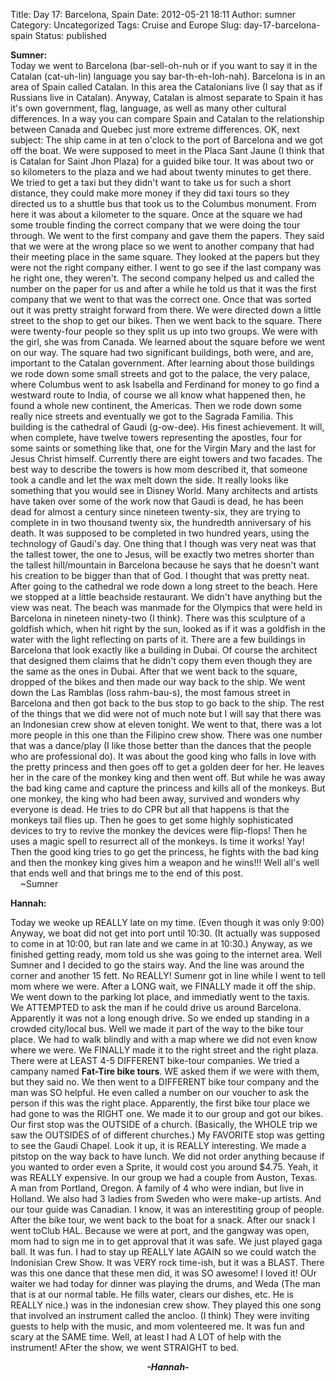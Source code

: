 Title: Day 17: Barcelona, Spain
Date: 2012-05-21 18:11
Author: sumner
Category: Uncategorized
Tags: Cruise and Europe
Slug: day-17-barcelona-spain
Status: published

**Sumner:**  
Today we went to Barcelona (bar-sell-oh-nuh or if you want to say it in
the Catalan (cat-uh-lin) language you say bar-th-eh-loh-nah). Barcelona
is in an area of Spain called Catalan. In this area the Catalonians live
(I say that as if Russians live in Catalan). Anyway, Catalan is almost
separate to Spain it has it's own government, flag, language, as well as
many other cultural differences. In a way you can compare Spain and
Catalan to the relationship between Canada and Quebec just more extreme
differences. OK, next subject: The ship came in at ten o'clock to the
port of Barcelona and we got off the boat. We were supposed to meet in
the Placa Sant Jaune (I think that is Catalan for Saint Jhon Plaza) for
a guided bike tour. It was about two or so kilometers to the plaza and
we had about twenty minutes to get there. We tried to get a taxi but
they didn't want to take us for such a short distance, they could make
more money if they did taxi tours so they directed us to a shuttle bus
that took us to the Columbus monument. From here it was about a
kilometer to the square. Once at the square we had some trouble finding
the correct company that we were doing the tour through. We went to the
first company and gave them the papers. They said that we were at the
wrong place so we went to another company that had their meeting place
in the same square. They looked at the papers but they were not the
right company either. I went to go see if the last company was he right
one, they weren't. The second company helped us and called the number on
the paper for us and after a while he told us that it was the first
company that we went to that was the correct one. Once that was sorted
out it was pretty straight forward from there. We were directed down a
little street to the shop to get our bikes. Then we went back to the
square. There were twenty-four people so they split us up into two
groups. We were with the girl, she was from Canada. We learned about the
square before we went on our way. The square had two significant
buildings, both were, and are, important to the Catalan government.
After learning about those buildings we rode down some small streets and
got to the palace, the very palace, where Columbus went to ask Isabella
and Ferdinand for money to go find a westward route to India, of course
we all know what happened then, he found a whole new continent, the
Americas. Then we rode down some really nice streets and eventually we
got to the Sagrada Familia. This building is the cathedral of Gaudi
(g-ow-dee). His finest achievement. It will, when complete, have twelve
towers representing the apostles, four for some saints or something like
that, one for the Virgin Mary and the last for Jesus Christ himself.
Currently there are eight towers and two facades. The best way to
describe the towers is how mom described it, that someone took a candle
and let the wax melt down the side. It really looks like something that
you would see in Disney World. Many architects and artists have taken
over some of the work now that Gaudi is dead, he has been dead for
almost a century since nineteen twenty-six, they are trying to complete
in in two thousand twenty six, the hundredth anniversary of his death.
It was supposed to be completed in two hundred years, using the
technology of Gaudi's day. One thing that I though was very neat was
that the tallest tower, the one to Jesus, will be exactly two metres
shorter than the tallest hill/mountain in Barcelona because he says that
he doesn't want his creation to be bigger than that of God. I thought
that was pretty neat. After going to the cathedral we rode down a long
street to the beach. Here we stopped at a little beachside restaurant.
We didn't have anything but the view was neat. The beach was manmade for
the Olympics that were held in Barcelona in nineteen ninety-two (I
think). There was this sculpture of a goldfish which, when hit right by
the sun, looked as if it was a goldfish in the water with the light
reflecting on parts of it. There are a few buildings in Barcelona that
look exactly like a building in Dubai. Of course the architect that
designed them claims that he didn't copy them even though they are the
same as the ones in Dubai. After that we went back to the square,
dropped of the bikes and then made our way back to the ship. We went
down the Las Ramblas (loss rahm-bau-s), the most famous street in
Barcelona and then got back to the bus stop to go back to the ship. The
rest of the things that we did were not of much note but I will say that
there was an Indonesian crew show at eleven tonight. We went to that,
there was a lot more people in this one than the Filipino crew show.
There was one number that was a dance/play (I like those better than the
dances that the people who are professional do). It was about the good
king who falls in love with the pretty princess and then goes off to get
a golden deer for her. He leaves her in the care of the monkey king and
then went off. But while he was away the bad king came and capture the
princess and kills all of the monkeys. But one monkey, the king who had
been away, survived and wonders why everyone is dead. He tries to do CPR
but all that happens is that the monkeys tail flies up. Then he goes to
get some highly sophisticated devices to try to revive the monkey the
devices were flip-flops! Then he uses a magic spell to resurrect all of
the monkeys. Is time it works! Yay! Then the good king tries to go get
the princess, he fights with the bad king and then the monkey king gives
him a weapon and he wins!!! Well all's well that ends well and that
brings me to the end of this post.  
    \~Sumner

**Hannah:**

Today we weoke up REALLY late on my time. (Even though it was only 9:00)
Anyway, we boat did not get into port until 10:30. (It actually was
supposed to come in at 10:00, but ran late and we came in at 10:30.)
Anyway, as we finished getting ready, mom told us she was going to the
internet area. Well Sumner and I decided to go the stairs way. And the
line was around the corner and another 15 fett. No REALLY! Sumenr got in
line while I went to tell mom where we were. After a LONG wait, we
FINALLY made it off the ship. We went down to the parking lot place, and
immediatly went to the taxis. We ATTEMPTED to ask the man if he could
drive us around Barcelona. Apparently it was not a long enough drive. So
we ended up standing in a crowded city/local bus. Well we made it part
of the way to the bike tour place. We had to walk blindly and with a map
where we did not even know where we were. We FINALLY made it to the
right street and the right plaza. There were at LEAST 4-5 DIFFERENT
bike-tour companies. We tried a campany named **Fat-Tire bike tours**.
WE asked them if we were with them, but they said no. We then went to a
DIFFERENT bike tour company and the man was SO helpful. He even called a
number on our voucher to ask the person if this was the right place.
Apparently, the first bike tour place we had gone to was the RIGHT one.
We made it to our group and got our bikes. Our first stop was the
OUTSIDE of a church. (Basically, the WHOLE trip we saw the OUTSIDES of
of different churches.) My FAVORITE stop was getting to see the Gaudi
Chapel. Look it up, it is REALLY interesting. We made a pitstop on the
way back to have lunch. We did not order anything because if you wanted
to order even a Sprite, it would cost you around \$4.75. Yeah, it was
REALLY expensive. In our group we had a couple from Auston, Texas. A man
from Portland, Oregon. A family of 4 who were indian, but live in
Holland. We also had 3 ladies from Sweden who were make-up artists. And
our tour guide was Canadian. I know, it was an interestiting group of
people. After the bike tour, we went back to the boat for a snack. After
our snack I went toClub HAL. Because we were at port, and the gangway
was open, mom had to sign me in to get approval that it was safe. We
just played gaga ball. It was fun. I had to stay up REALLY late AGAIN so
we could watch the Indonisian Crew Show. It was VERY rock time-ish, but
it was a BLAST. There was this one dance that these men did, it was SO
awesome! I loved it! OUr waiter we had today for dinner was playing the
drums, and Weda (The man that is at our normal table. He fills water,
clears our dishes, etc. He is REALLY nice.) was in the indonesian crew
show. They played this one song that involved an instrument called the
ancloo. (I think) They were inviting guests to help with the music, and
mom volenteered me. It was fun and scary at the SAME time. Well, at
least I had A LOT of help with the instrument! AFter the show, we went
STRAIGHT to bed.  
  

<div align="CENTER">

***-Hannah-***

</div>
